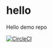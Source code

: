 # hello
Hello demo repo


[![CircleCI](https://dl.circleci.com/status-badge/img/gh/dayo0009/hello/tree/main.svg?style=svg)](https://dl.circleci.com/status-badge/redirect/gh/dayo0009/hello/tree/main)

